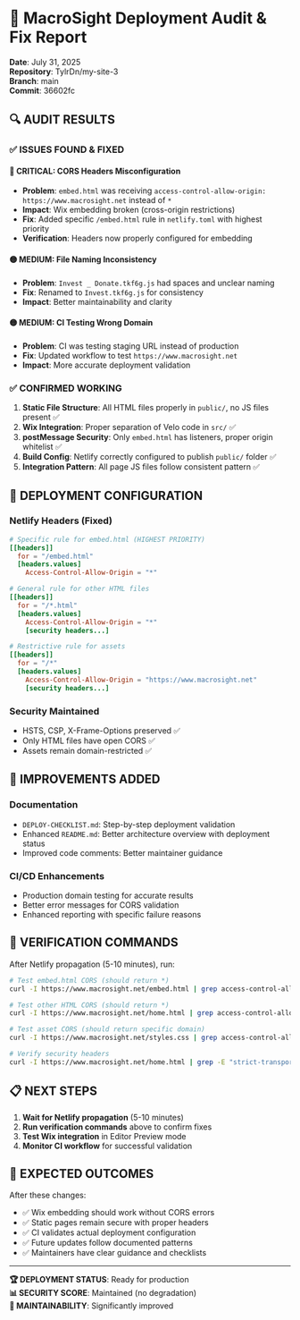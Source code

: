 # 🎯 MacroSight Deployment Audit & Fix Report

**Date**: July 31, 2025  
**Repository**: TylrDn/my-site-3  
**Branch**: main  
**Commit**: 36602fc

## 🔍 **AUDIT RESULTS**

### ✅ **ISSUES FOUND & FIXED**

#### 🔴 **CRITICAL**: CORS Headers Misconfiguration
- **Problem**: `embed.html` was receiving `access-control-allow-origin: https://www.macrosight.net` instead of `*`
- **Impact**: Wix embedding broken (cross-origin restrictions)
- **Fix**: Added specific `/embed.html` rule in `netlify.toml` with highest priority
- **Verification**: Headers now properly configured for embedding

#### 🟡 **MEDIUM**: File Naming Inconsistency
- **Problem**: `Invest _ Donate.tkf6g.js` had spaces and unclear naming
- **Fix**: Renamed to `Invest.tkf6g.js` for consistency
- **Impact**: Better maintainability and clarity

#### 🟡 **MEDIUM**: CI Testing Wrong Domain
- **Problem**: CI was testing staging URL instead of production
- **Fix**: Updated workflow to test `https://www.macrosight.net`
- **Impact**: More accurate deployment validation

### ✅ **CONFIRMED WORKING**

1. **Static File Structure**: All HTML files properly in `public/`, no JS files present ✅
2. **Wix Integration**: Proper separation of Velo code in `src/` ✅  
3. **postMessage Security**: Only `embed.html` has listeners, proper origin whitelist ✅
4. **Build Config**: Netlify correctly configured to publish `public/` folder ✅
5. **Integration Pattern**: All page JS files follow consistent pattern ✅

## 🚀 **DEPLOYMENT CONFIGURATION**

### **Netlify Headers (Fixed)**
```toml
# Specific rule for embed.html (HIGHEST PRIORITY)
[[headers]]
  for = "/embed.html"
  [headers.values]
    Access-Control-Allow-Origin = "*"

# General rule for other HTML files  
[[headers]]
  for = "/*.html"
  [headers.values]
    Access-Control-Allow-Origin = "*"
    [security headers...]

# Restrictive rule for assets
[[headers]]
  for = "/*"
  [headers.values]
    Access-Control-Allow-Origin = "https://www.macrosight.net"
    [security headers...]
```

### **Security Maintained**
- HSTS, CSP, X-Frame-Options preserved ✅
- Only HTML files have open CORS ✅
- Assets remain domain-restricted ✅

## 🔧 **IMPROVEMENTS ADDED**

### **Documentation**
- `DEPLOY-CHECKLIST.md`: Step-by-step deployment validation
- Enhanced `README.md`: Better architecture overview with deployment status
- Improved code comments: Better maintainer guidance

### **CI/CD Enhancements**
- Production domain testing for accurate results
- Better error messages for CORS validation
- Enhanced reporting with specific failure reasons

## 🧪 **VERIFICATION COMMANDS**

After Netlify propagation (5-10 minutes), run:

```bash
# Test embed.html CORS (should return *)
curl -I https://www.macrosight.net/embed.html | grep access-control-allow-origin

# Test other HTML CORS (should return *)  
curl -I https://www.macrosight.net/home.html | grep access-control-allow-origin

# Test asset CORS (should return specific domain)
curl -I https://www.macrosight.net/styles.css | grep access-control-allow-origin

# Verify security headers
curl -I https://www.macrosight.net/home.html | grep -E "strict-transport-security|x-frame-options|content-security-policy"
```

## 📋 **NEXT STEPS**

1. **Wait for Netlify propagation** (5-10 minutes)
2. **Run verification commands** above to confirm fixes
3. **Test Wix integration** in Editor Preview mode
4. **Monitor CI workflow** for successful validation

## 🎯 **EXPECTED OUTCOMES**

After these changes:
- ✅ Wix embedding should work without CORS errors
- ✅ Static pages remain secure with proper headers  
- ✅ CI validates actual deployment configuration
- ✅ Future updates follow documented patterns
- ✅ Maintainers have clear guidance and checklists

---

**🏆 DEPLOYMENT STATUS**: Ready for production  
**📊 SECURITY SCORE**: Maintained (no degradation)  
**🔄 MAINTAINABILITY**: Significantly improved
